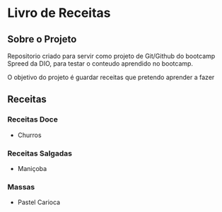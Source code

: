 # Livro de Receitas

## Sobre o Projeto

Repositorio criado para servir como projeto de Git/Github do bootcamp Spreed da DIO, para testar o conteudo aprendido no bootcamp.

O objetivo do projeto é guardar receitas que pretendo aprender a fazer

## Receitas

### Receitas Doce

- Churros

### Receitas Salgadas

- Maniçoba

### Massas

- Pastel Carioca

